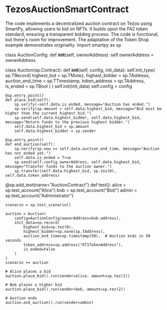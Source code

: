 # TezosAuctionSmartContract
The code implements a decentralized auction contract on Tezos using SmartPy, allowing users to bid on NFTs. It builds upon the FA2 token standard, ensuring a transparent bidding process. The code is functional, but there's room for improvement. The adaptation of the Token Shop example demonstrates originality.
import smartpy as sp

class AuctionConfig:
    def __init__(self, ownerAddress):
        self.ownerAddress = ownerAddress

class Auction(sp.Contract):
    def __init__(self, config, init_data):
        self.init_type(
            sp.TRecord(
                highest_bid = sp.TMutez,
                highest_bidder = sp.TAddress,
                auction_end_time = sp.TTimestamp,
                token_address = sp.TAddress,
                is_ended = sp.TBool
            )
        )
        self.init(init_data)
        self.config = config

    @sp.entry_point()
    def place_bid(self):
        sp.verify(~self.data.is_ended, message="Auction has ended.")
        sp.verify(sp.amount > self.data.highest_bid, message="Bid must be higher than the current highest bid.")
        sp.send(self.data.highest_bidder, self.data.highest_bid, message="Return funds to the previous highest bidder.")
        self.data.highest_bid = sp.amount
        self.data.highest_bidder = sp.sender

    @sp.entry_point()
    def end_auction(self):
        sp.verify(sp.now >= self.data.auction_end_time, message="Auction has not ended yet.")
        self.data.is_ended = True
        sp.send(self.config.ownerAddress, self.data.highest_bid, message="Transfer funds to the auction owner.")
        sp.transfer(self.data.highest_bid, sp.tez(0), self.data.token_address)

@sp.add_test(name="AuctionContract")
def test():
    alice = sp.test_account("Alice")
    bob = sp.test_account("Bob")
    admin = sp.test_account("Administrator")

    scenario = sp.test_scenario()

    auction = Auction(
        config=AuctionConfig(ownerAddress=bob.address),
        init_data=sp.record(
            highest_bid=sp.tez(0),
            highest_bidder=sp.none(sp.TAddress),
            auction_end_time=sp.timestamp(50),  # Auction ends in 50 seconds
            token_address=sp.address("KT1TokenAddress"),
            is_ended=False
        )
    )
    scenario += auction

    # Alice places a bid
    auction.place_bid().run(sender=alice, amount=sp.tez(1))

    # Bob places a higher bid
    auction.place_bid().run(sender=bob, amount=sp.tez(2))

    # Auction ends
    auction.end_auction().run(sender=admin)
